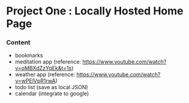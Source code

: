 # Project One : Locally Hosted Home Page

### Content
* bookmarks
* meditation app (reference: https://www.youtube.com/watch?v=oMBXdZzYqEk&t=1s)
* weather app (reference: https://www.youtube.com/watch?v=wPElVpR1rwA)
* todo list (save as local JSON)
* calendar (integrate to google)
